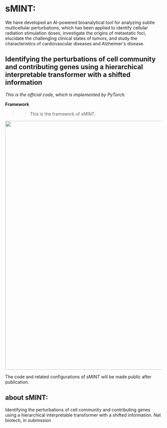 # sMINT: 
We have developed an AI-powered bioanalytical tool for analyzing subtle multicellular perturbations, which has been applied to identify cellular radiation stimulation doses, investigate the origins of metastatic foci, elucidate the challenging clinical states of tumors, and study the characteristics of cardiovascular diseases and Alzheimer's disease.

Identifying the perturbations of cell community and contributing genes using a hierarchical interpretable transformer with a shifted information
---

*This is the official code, which is implemented by PyTorch.*

**Framework**
>> This is the framework of sMINT.

 <img src="https://github.com/jkj0406/jkj0406/sMINT/blob/main/Fig1.tif" width="800">


The code and related configurations of sMINT will be made public after publication.

## about sMINT:
Identifying the perturbations of cell community and contributing genes using a hierarchical interpretable transformer with a shifted information. Nat biotech, in submission
